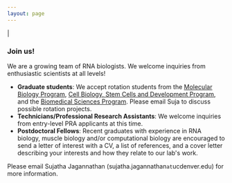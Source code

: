 ```yaml
---
layout: page
---
```

|

### Join us!
We are a growing team of RNA biologists. We welcome inquiries from enthusiastic scientists at all levels!

- <b>Graduate students</b>: We accept rotation students from the [Molecular Biology Program](http://www.ucdenver.edu/academics/colleges/medicalschool/programs/Molbio/Pages/Home.aspx), [Cell Biology, Stem Cells and Development Program](http://www.ucdenver.edu/academics/colleges/medicalschool/programs/CSD/Program/Pages/default.aspx), and the [Biomedical Sciences Program](http://www.ucdenver.edu/academics/colleges/Graduate-School/academic-programs/Biomedical/Pages/home.aspx). Please email Suja to discuss possible rotation projects. <br>
- <b>Technicians/Professional Research Assistants</b>: We welcome inquiries from entry-level PRA applicants at this time. <br>
- <b>Postdoctoral Fellows</b>: Recent graduates with experience in RNA biology, muscle biology and/or computational biology are encouraged to send a letter of interest with a CV, a list of references, and a cover letter describing your interests and how they relate to our lab's work. <br>

Please email Sujatha Jagannathan (sujatha.jagannathan`at`ucdenver.edu) for more information. 
